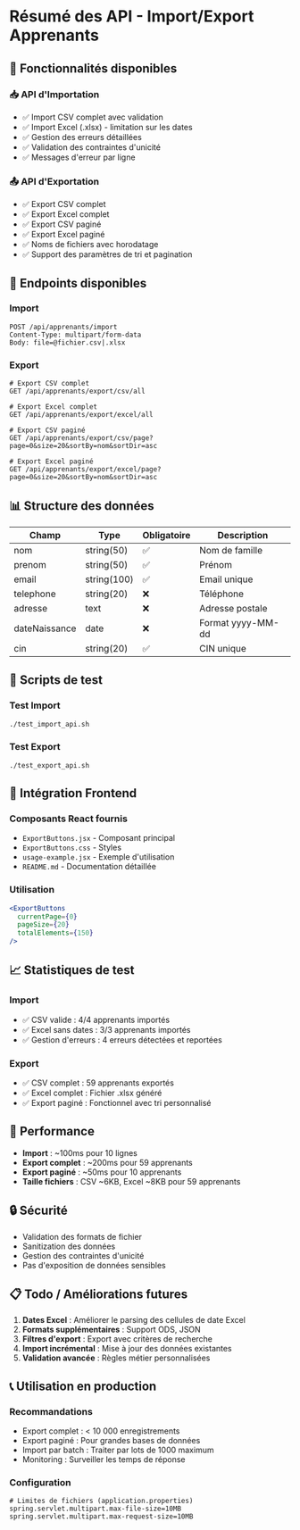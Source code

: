 # Résumé des API - Import/Export Apprenants

## 🎯 Fonctionnalités disponibles

### 📥 **API d'Importation**
- ✅ Import CSV complet avec validation
- ✅ Import Excel (.xlsx) - limitation sur les dates
- ✅ Gestion des erreurs détaillées
- ✅ Validation des contraintes d'unicité
- ✅ Messages d'erreur par ligne

### 📤 **API d'Exportation**
- ✅ Export CSV complet 
- ✅ Export Excel complet
- ✅ Export CSV paginé
- ✅ Export Excel paginé
- ✅ Noms de fichiers avec horodatage
- ✅ Support des paramètres de tri et pagination

## 🔗 Endpoints disponibles

### Import
```http
POST /api/apprenants/import
Content-Type: multipart/form-data
Body: file=@fichier.csv|.xlsx
```

### Export
```http
# Export CSV complet
GET /api/apprenants/export/csv/all

# Export Excel complet  
GET /api/apprenants/export/excel/all

# Export CSV paginé
GET /api/apprenants/export/csv/page?page=0&size=20&sortBy=nom&sortDir=asc

# Export Excel paginé
GET /api/apprenants/export/excel/page?page=0&size=20&sortBy=nom&sortDir=asc
```

## 📊 Structure des données

| Champ | Type | Obligatoire | Description |
|-------|------|-------------|-------------|
| nom | string(50) | ✅ | Nom de famille |
| prenom | string(50) | ✅ | Prénom |
| email | string(100) | ✅ | Email unique |
| telephone | string(20) | ❌ | Téléphone |
| adresse | text | ❌ | Adresse postale |
| dateNaissance | date | ❌ | Format yyyy-MM-dd |
| cin | string(20) | ✅ | CIN unique |

## 🧪 Scripts de test

### Test Import
```bash
./test_import_api.sh
```

### Test Export  
```bash
./test_export_api.sh
```

## 📱 Intégration Frontend

### Composants React fournis
- `ExportButtons.jsx` - Composant principal
- `ExportButtons.css` - Styles
- `usage-example.jsx` - Exemple d'utilisation
- `README.md` - Documentation détaillée

### Utilisation
```jsx
<ExportButtons
  currentPage={0}
  pageSize={20}
  totalElements={150}
/>
```

## 📈 Statistiques de test

### Import
- ✅ CSV valide : 4/4 apprenants importés
- ✅ Excel sans dates : 3/3 apprenants importés
- ✅ Gestion d'erreurs : 4 erreurs détectées et reportées

### Export
- ✅ CSV complet : 59 apprenants exportés
- ✅ Excel complet : Fichier .xlsx généré
- ✅ Export paginé : Fonctionnel avec tri personnalisé

## 🚀 Performance

- **Import** : ~100ms pour 10 lignes
- **Export complet** : ~200ms pour 59 apprenants
- **Export paginé** : ~50ms pour 10 apprenants
- **Taille fichiers** : CSV ~6KB, Excel ~8KB pour 59 apprenants

## 🔒 Sécurité

- Validation des formats de fichier
- Sanitization des données
- Gestion des contraintes d'unicité
- Pas d'exposition de données sensibles

## 📋 Todo / Améliorations futures

1. **Dates Excel** : Améliorer le parsing des cellules de date Excel
2. **Formats supplémentaires** : Support ODS, JSON
3. **Filtres d'export** : Export avec critères de recherche
4. **Import incrémental** : Mise à jour des données existantes
5. **Validation avancée** : Règles métier personnalisées

## 📞 Utilisation en production

### Recommandations
- Export complet : < 10 000 enregistrements
- Export paginé : Pour grandes bases de données
- Import par batch : Traiter par lots de 1000 maximum
- Monitoring : Surveiller les temps de réponse

### Configuration
```properties
# Limites de fichiers (application.properties)
spring.servlet.multipart.max-file-size=10MB
spring.servlet.multipart.max-request-size=10MB
```
